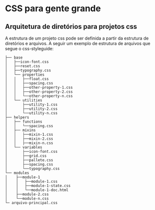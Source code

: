 # CSS para gente grande

## Arquitetura de diretórios para projetos css

A estrutura de um projeto css pode ser definida a partir da estrutura de diretórios e arquivos. A seguir um exemplo de estrutura de arquivos que segue o css-styleguide:

    ├── base
    │   ├──icon-font.css
    │   ├──reset.css
    │   ├──typography.css
    │   └── properties
    │   │   ├──float.css
    │   │   ├──spacing.css
    │   │   ├──other-property-1.css
    │   │   ├──other-property-2.css        
    │   │   └──other-property-n.css            
    │   └── utilities
    │       ├──utility-1.css
    │       ├──utility-2.css
    │       └──utility-n.css    
    ├── helpers
    │   ├── functions
    │   │   └──spacing.css
    │   ├── mixins
    │   │   ├──mixin-1.css
    │   │   ├──mixin-2.css
    │   │   ├──mixin-n.css
    │   └── variables
    │       ├──icon-font.css
    │       ├──grid.css
    │       ├──pallete.css
    │       ├──spacing.css
    │       └──typography.css
    └── modules
    │    ├──module-1
    │    │   ├──module-1.css
    │    │   ├──module-1-state.css    
    │    │   └──module-1-doc.html    
    │    ├──module-2.css
    │    └──module-n.css    
    └─ arquivo-principal.css
